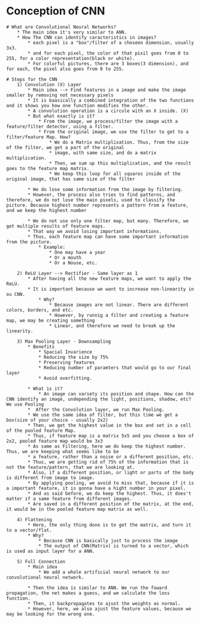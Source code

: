 # Conception of CNN

	# What are Convolutional Neural Networks?
		* The main idea it's very similar to ANN.
		* How The CNN can identify caracteristics in images?
			* each pixel is a "box"/filter of a choseen dimension, usually 3x3.
			* and for each pixel, the color of that pixil goes from 0 to 255, for a color representation(black or white).
			* For colorful pictures, there are 3 boxes(3 dimension), and for each, the pixel also goes from 0 to 255.

	# Steps for the CNN 
		1) Convolution (X) Layer 
			* Main idea --> Find features in a image and make the image smaller by removing not necessary pixels 
			* It is baasically a combined integration of the two functions and it shows you how one function modifies the other.   
			* A convolution operation is a circule with an X inside. (X)  
			* But what exactly is it?
				* From the image, we process/filter the image with a feature/filter detector, using a filter.
				* From the original image, we use the filter to get to a filter/feature Map. How?
					* We do a Matrix multiplixation. Thus, from the size of the filter, we get a part of the original 
					* image, with same size, and do a matrix multiplication. 
					* Then, we sum up this multiplication, and the result goes to the feature map matrix.
					* We keep this loop for all squares inside of the original image, that has same size of the filter

			* We do lose some information from the image by filtering. 
			* However, the process also tries to find patterns, and therefore, we do not lose the main pixels, used to classify the picture. Because highest number represents a pattern from a feature, and we keep the highest number

			* We do not use only one filter map, but many. Therefore, we get multiple results of feature maps. 
			* That way we avoid losing important informations. 
			* Thus, each feature map can have some important information from the picture.
				* Example: 
					* One may have a year
					* Or a mouth
					* Or a Nouse, etc.

		2) ReLU Layer --> Rectifier - Same layer as 1
			* After having all the new feature maps, we want to apply the ReLU.
			* It is important because we want to increase non-linearity in ou CNN.
				* Why?
					* Because images are not linear. There are different colors, borders, and etc.
					* However, by runnig a filter and creating a feature map, we may be creating something
					* Linear, and therefore we need to break up the linearity.

		3) Max Pooling Layer - Downsampling 
			* Benefits
				* Spacial Invarience
				* Reducing the size by 75%
				* Preserving features
				* Reducing number of paramters that would go to our final layer
				* Avoid overfitting.

			* What is it?
				* An image can variety its position and shape. How can the CNN identify an image, undepending the light, positions, shadow, etc? We use Pooling
			*  After the Convolution layer, we run Max Pooling.
			* We use the same idea of filter, but this time we get a box(size of your choice - usually 2x2)
			* Then, we get the highest value in the box and set in a cell of the pooled feature Map.
			* Thus, if feature map is a matrix 5x5 and you choose a box of 2x2, pooled feature map would be 3x3
			* As same as Filtering, here we do keep the highest number. Thus, we are keeping what seems like to be
			* a feature, rather than a noise or a different position, etc. 
			* Thus, we are getting rid of 75% of the information that is not the feature/pattern, that we are looking at.
			* Also, if a different position, or light or parts of the body is different from image to image.
			* By applying pooling, we avoid to miss that, because if it is a important feature, it is gonna have a hight number in your pixel.
			* And as said before, we do keep the highest. Thus, it does't matter if a same feature from different images.
			* Are saved in a different position of the matrix, at the end, it would be in the pooled feature map matrix as well.

		4) Flattening
			* Here, the only thing done is to get the matrix, and turn it to a vector/flat. 
			* Why?
				* Because CNN is basically just to process the image
				* The output of CNN(Matrix) is turned to a vector, which is used as input layer for a ANN.

		5) Full Connection
			* Main idea
				* We add a whole artificial neural network to our convolutional neural network.

			* Then the idea is similar to ANN. We run the foward propagation, the net makes a guess, and we calculate the loss function.
			* Then, it backpropagates to ajust the weights as normal.
			* However, here, we also ajust the feature values, because we may be looking for the wrong one.







